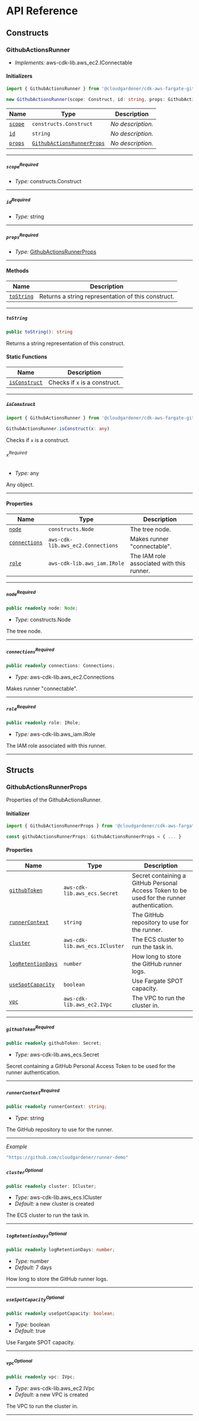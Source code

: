 # API Reference <a name="API Reference" id="api-reference"></a>

## Constructs <a name="Constructs" id="Constructs"></a>

### GithubActionsRunner <a name="GithubActionsRunner" id="@cloudgardener/cdk-aws-fargate-github-actions-runner.GithubActionsRunner"></a>

- *Implements:* aws-cdk-lib.aws_ec2.IConnectable

#### Initializers <a name="Initializers" id="@cloudgardener/cdk-aws-fargate-github-actions-runner.GithubActionsRunner.Initializer"></a>

```typescript
import { GithubActionsRunner } from '@cloudgardener/cdk-aws-fargate-github-actions-runner'

new GithubActionsRunner(scope: Construct, id: string, props: GithubActionsRunnerProps)
```

| **Name** | **Type** | **Description** |
| --- | --- | --- |
| <code><a href="#@cloudgardener/cdk-aws-fargate-github-actions-runner.GithubActionsRunner.Initializer.parameter.scope">scope</a></code> | <code>constructs.Construct</code> | *No description.* |
| <code><a href="#@cloudgardener/cdk-aws-fargate-github-actions-runner.GithubActionsRunner.Initializer.parameter.id">id</a></code> | <code>string</code> | *No description.* |
| <code><a href="#@cloudgardener/cdk-aws-fargate-github-actions-runner.GithubActionsRunner.Initializer.parameter.props">props</a></code> | <code><a href="#@cloudgardener/cdk-aws-fargate-github-actions-runner.GithubActionsRunnerProps">GithubActionsRunnerProps</a></code> | *No description.* |

---

##### `scope`<sup>Required</sup> <a name="scope" id="@cloudgardener/cdk-aws-fargate-github-actions-runner.GithubActionsRunner.Initializer.parameter.scope"></a>

- *Type:* constructs.Construct

---

##### `id`<sup>Required</sup> <a name="id" id="@cloudgardener/cdk-aws-fargate-github-actions-runner.GithubActionsRunner.Initializer.parameter.id"></a>

- *Type:* string

---

##### `props`<sup>Required</sup> <a name="props" id="@cloudgardener/cdk-aws-fargate-github-actions-runner.GithubActionsRunner.Initializer.parameter.props"></a>

- *Type:* <a href="#@cloudgardener/cdk-aws-fargate-github-actions-runner.GithubActionsRunnerProps">GithubActionsRunnerProps</a>

---

#### Methods <a name="Methods" id="Methods"></a>

| **Name** | **Description** |
| --- | --- |
| <code><a href="#@cloudgardener/cdk-aws-fargate-github-actions-runner.GithubActionsRunner.toString">toString</a></code> | Returns a string representation of this construct. |

---

##### `toString` <a name="toString" id="@cloudgardener/cdk-aws-fargate-github-actions-runner.GithubActionsRunner.toString"></a>

```typescript
public toString(): string
```

Returns a string representation of this construct.

#### Static Functions <a name="Static Functions" id="Static Functions"></a>

| **Name** | **Description** |
| --- | --- |
| <code><a href="#@cloudgardener/cdk-aws-fargate-github-actions-runner.GithubActionsRunner.isConstruct">isConstruct</a></code> | Checks if `x` is a construct. |

---

##### ~~`isConstruct`~~ <a name="isConstruct" id="@cloudgardener/cdk-aws-fargate-github-actions-runner.GithubActionsRunner.isConstruct"></a>

```typescript
import { GithubActionsRunner } from '@cloudgardener/cdk-aws-fargate-github-actions-runner'

GithubActionsRunner.isConstruct(x: any)
```

Checks if `x` is a construct.

###### `x`<sup>Required</sup> <a name="x" id="@cloudgardener/cdk-aws-fargate-github-actions-runner.GithubActionsRunner.isConstruct.parameter.x"></a>

- *Type:* any

Any object.

---

#### Properties <a name="Properties" id="Properties"></a>

| **Name** | **Type** | **Description** |
| --- | --- | --- |
| <code><a href="#@cloudgardener/cdk-aws-fargate-github-actions-runner.GithubActionsRunner.property.node">node</a></code> | <code>constructs.Node</code> | The tree node. |
| <code><a href="#@cloudgardener/cdk-aws-fargate-github-actions-runner.GithubActionsRunner.property.connections">connections</a></code> | <code>aws-cdk-lib.aws_ec2.Connections</code> | Makes runner "connectable". |
| <code><a href="#@cloudgardener/cdk-aws-fargate-github-actions-runner.GithubActionsRunner.property.role">role</a></code> | <code>aws-cdk-lib.aws_iam.IRole</code> | The IAM role associated with this runner. |

---

##### `node`<sup>Required</sup> <a name="node" id="@cloudgardener/cdk-aws-fargate-github-actions-runner.GithubActionsRunner.property.node"></a>

```typescript
public readonly node: Node;
```

- *Type:* constructs.Node

The tree node.

---

##### `connections`<sup>Required</sup> <a name="connections" id="@cloudgardener/cdk-aws-fargate-github-actions-runner.GithubActionsRunner.property.connections"></a>

```typescript
public readonly connections: Connections;
```

- *Type:* aws-cdk-lib.aws_ec2.Connections

Makes runner "connectable".

---

##### `role`<sup>Required</sup> <a name="role" id="@cloudgardener/cdk-aws-fargate-github-actions-runner.GithubActionsRunner.property.role"></a>

```typescript
public readonly role: IRole;
```

- *Type:* aws-cdk-lib.aws_iam.IRole

The IAM role associated with this runner.

---


## Structs <a name="Structs" id="Structs"></a>

### GithubActionsRunnerProps <a name="GithubActionsRunnerProps" id="@cloudgardener/cdk-aws-fargate-github-actions-runner.GithubActionsRunnerProps"></a>

Properties of the GithubActionsRunner.

#### Initializer <a name="Initializer" id="@cloudgardener/cdk-aws-fargate-github-actions-runner.GithubActionsRunnerProps.Initializer"></a>

```typescript
import { GithubActionsRunnerProps } from '@cloudgardener/cdk-aws-fargate-github-actions-runner'

const githubActionsRunnerProps: GithubActionsRunnerProps = { ... }
```

#### Properties <a name="Properties" id="Properties"></a>

| **Name** | **Type** | **Description** |
| --- | --- | --- |
| <code><a href="#@cloudgardener/cdk-aws-fargate-github-actions-runner.GithubActionsRunnerProps.property.githubToken">githubToken</a></code> | <code>aws-cdk-lib.aws_ecs.Secret</code> | Secret containing a GitHub Personal Access Token to be used for the runner authentication. |
| <code><a href="#@cloudgardener/cdk-aws-fargate-github-actions-runner.GithubActionsRunnerProps.property.runnerContext">runnerContext</a></code> | <code>string</code> | The GitHub repository to use for the runner. |
| <code><a href="#@cloudgardener/cdk-aws-fargate-github-actions-runner.GithubActionsRunnerProps.property.cluster">cluster</a></code> | <code>aws-cdk-lib.aws_ecs.ICluster</code> | The ECS cluster to run the task in. |
| <code><a href="#@cloudgardener/cdk-aws-fargate-github-actions-runner.GithubActionsRunnerProps.property.logRetentionDays">logRetentionDays</a></code> | <code>number</code> | How long to store the GitHub runner logs. |
| <code><a href="#@cloudgardener/cdk-aws-fargate-github-actions-runner.GithubActionsRunnerProps.property.useSpotCapacity">useSpotCapacity</a></code> | <code>boolean</code> | Use Fargate SPOT capacity. |
| <code><a href="#@cloudgardener/cdk-aws-fargate-github-actions-runner.GithubActionsRunnerProps.property.vpc">vpc</a></code> | <code>aws-cdk-lib.aws_ec2.IVpc</code> | The VPC to run the cluster in. |

---

##### `githubToken`<sup>Required</sup> <a name="githubToken" id="@cloudgardener/cdk-aws-fargate-github-actions-runner.GithubActionsRunnerProps.property.githubToken"></a>

```typescript
public readonly githubToken: Secret;
```

- *Type:* aws-cdk-lib.aws_ecs.Secret

Secret containing a GitHub Personal Access Token to be used for the runner authentication.

---

##### `runnerContext`<sup>Required</sup> <a name="runnerContext" id="@cloudgardener/cdk-aws-fargate-github-actions-runner.GithubActionsRunnerProps.property.runnerContext"></a>

```typescript
public readonly runnerContext: string;
```

- *Type:* string

The GitHub repository to use for the runner.

---

*Example*

```typescript
"https://github.com/cloudgardener/runner-demo"
```


##### `cluster`<sup>Optional</sup> <a name="cluster" id="@cloudgardener/cdk-aws-fargate-github-actions-runner.GithubActionsRunnerProps.property.cluster"></a>

```typescript
public readonly cluster: ICluster;
```

- *Type:* aws-cdk-lib.aws_ecs.ICluster
- *Default:* a new cluster is created

The ECS cluster to run the task in.

---

##### `logRetentionDays`<sup>Optional</sup> <a name="logRetentionDays" id="@cloudgardener/cdk-aws-fargate-github-actions-runner.GithubActionsRunnerProps.property.logRetentionDays"></a>

```typescript
public readonly logRetentionDays: number;
```

- *Type:* number
- *Default:* 7 days

How long to store the GitHub runner logs.

---

##### `useSpotCapacity`<sup>Optional</sup> <a name="useSpotCapacity" id="@cloudgardener/cdk-aws-fargate-github-actions-runner.GithubActionsRunnerProps.property.useSpotCapacity"></a>

```typescript
public readonly useSpotCapacity: boolean;
```

- *Type:* boolean
- *Default:* true

Use Fargate SPOT capacity.

---

##### `vpc`<sup>Optional</sup> <a name="vpc" id="@cloudgardener/cdk-aws-fargate-github-actions-runner.GithubActionsRunnerProps.property.vpc"></a>

```typescript
public readonly vpc: IVpc;
```

- *Type:* aws-cdk-lib.aws_ec2.IVpc
- *Default:* a new VPC is created

The VPC to run the cluster in.

---



